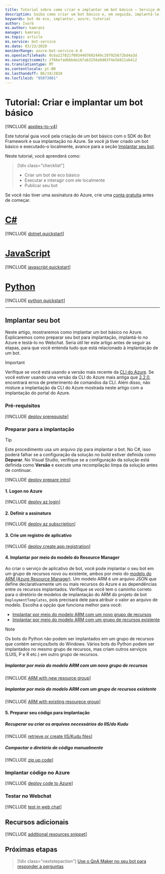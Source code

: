 ```yaml
---
title: Tutorial sobre como criar e implantar um bot básico – Serviço de Bot
description: Saiba como criar um bot básico e, em seguida, implantá-lo no Azure.
keywords: bot de eco, implantar, azure, tutorial
author: Ivorb
ms.author: kamrani
manager: kamrani
ms.topic: article
ms.service: bot-service
ms.date: 03/23/2020
monikerRange: azure-bot-service-4.0
ms.openlocfilehash: 0cba227821f0934407692449c197925672bd4a3d
ms.sourcegitcommit: 2f66efadbbbda16fab3258a9d03f4e56821ab412
ms.translationtype: MT
ms.contentlocale: pt-BR
ms.lasthandoff: 06/19/2020
ms.locfileid: "85073881"
---
```

# <a name="tutorial-create-and-deploy-a-basic-bot"></a>Tutorial: Criar e implantar um bot básico

[!INCLUDE [applies-to-v4](../includes/applies-to.md)]

Este tutorial guia você pela criação de um bot básico com o SDK do Bot Framework e sua implantação no Azure. Se você já tiver criado um bot básico e executado-o localmente, avance para a seção [Implantar seu bot](#deploy-your-bot).

Neste tutorial, você aprenderá como:

> [!div class="checklist"]
> * Criar um bot de eco básico
> * Executar e interagir com ele localmente
> * Publicar seu bot

Se você não tiver uma assinatura do Azure, crie uma [conta gratuita](https://azure.microsoft.com/free/?WT.mc_id=A261C142F) antes de começar.

# <a name="c"></a>[C#](#tab/csharp)

[!INCLUDE [dotnet quickstart](~/includes/quickstart-dotnet.md)]

# <a name="javascript"></a>[JavaScript](#tab/javascript)

[!INCLUDE [javascript quickstart](~/includes/quickstart-javascript.md)]

# <a name="python"></a>[Python](#tab/python)

[!INCLUDE [python quickstart](~/includes/quickstart-python.md)]

---

## <a name="deploy-your-bot"></a>Implantar seu bot

Neste artigo, mostraremos como implantar um bot básico no Azure. Explicaremos como preparar seu bot para implantação, implantá-lo no Azure e testá-lo no Webchat. Seria útil ler este artigo antes de seguir as etapas, para que você entenda tudo que está relacionado à implantação de um bot.

> [!IMPORTANT]
> Verifique se você está usando a versão mais recente da [CLI do Azure](https://docs.microsoft.com/cli/azure/?view=azure-cli-latest). Se você estiver usando uma versão da CLI do Azure mais antiga que [2.2.0](https://github.com/MicrosoftDocs/azure-docs-cli/blob/master/docs-ref-conceptual/release-notes-azure-cli.md#march-10-2020), encontrará erros de preterimento de comandos da CLI. Além disso, não misture a implantação da CLI do Azure mostrada neste artigo com a implantação do portal do Azure.

### <a name="prerequisites"></a>Pré-requisitos

[!INCLUDE [deploy prerequisite](~/includes/deploy/snippet-prerequisite.md)]

### <a name="prepare-for-deployment"></a>Preparar para a implantação

> [!TIP]
> Este procedimento usa um arquivo zip para implantar o bot. No C#, isso poderá falhar se a configuração da solução no build estiver definida como **Depurar**.
> No Visual Studio, verifique se a configuração da solução está definida como **Versão** e execute uma recompilação limpa da solução antes de continuar.

[!INCLUDE [deploy prepare intro](~/includes/deploy/snippet-prepare-deploy-intro.md)]

#### <a name="1-login-to-azure"></a>1. Logon no Azure

[!INCLUDE [deploy az login](~/includes/deploy/snippet-az-login.md)]

#### <a name="2-set-the-subscription"></a>2. Definir a assinatura

[!INCLUDE [deploy az subscription](~/includes/deploy/snippet-az-set-subscription.md)]

#### <a name="3-create-an-app-registration"></a>3. Crie um registro de aplicativo

[!INCLUDE [deploy create app registration](~/includes/deploy/snippet-create-app-registration.md)]

#### <a name="4-deploy-via-arm-template"></a>4. Implantar por meio do modelo do Resource Manager

Ao criar o serviço de aplicativo de bot, você pode implantar o seu bot em um grupo de recursos novo ou existente, ambos por meio do [modelo do ARM (Azure Resource Manager)](https://docs.microsoft.com/azure/azure-resource-manager/templates/overview). Um modelo ARM é um arquivo JSON que define declarativamente um ou mais recursos do Azure e as dependências entre os recursos implantados. Verifique se você tem o caminho correto para o diretório de modelos de implantação do ARM do projeto de bot `DeploymentTemplates`, pois precisará dele para atribuir o valor ao arquivo de modelo. Escolha a opção que funciona melhor para você:

* [Implantar por meio do modelo ARM com um novo grupo de recursos](#deploy-via-arm-template-with-new-resource-group)
* [Implantar por meio do modelo ARM com um grupo de recursos existente](#deploy-via-arm-template-with-existing-resource-group)

> [!NOTE]
> Os bots do Python não podem ser implantados em um grupo de recursos que contém serviços/bots do Windows.  Vários bots do Python podem ser implantados no mesmo grupo de recursos, mas criam outros serviços (LUIS, P e R etc.) em outro grupo de recursos.

##### <a name="deploy-via-arm-template-with-new-resource-group"></a>**Implantar por meio do modelo ARM com um novo grupo de recursos**

[!INCLUDE [ARM with new resource group](~/includes/deploy/snippet-ARM-new-resource-group.md)]

##### <a name="deploy-via-arm-template-with-existing-resource-group"></a>**Implantar por meio do modelo ARM com um grupo de recursos existente**

[!INCLUDE [ARM with existing resourece group](~/includes/deploy/snippet-ARM-existing-resource-group.md)]

#### <a name="5-prepare-your-code-for-deployment"></a>5. Preparar seu código para implantação

##### <a name="retrieve-or-create-necessary-iiskudu-files"></a>**Recuperar ou criar os arquivos necessários do IIS/do Kudu**

[!INCLUDE [retrieve or create IIS/Kudu files](~/includes/deploy/snippet-IIS-Kudu-files.md)]

##### <a name="zip-up-the-code-directory-manually"></a>**Compactar o diretório de código manualmente**

[!INCLUDE [zip up code](~/includes/deploy/snippet-zip-code.md)]

### <a name="deploy-code-to-azure"></a>Implantar código no Azure

[!INCLUDE [deploy code to Azure](~/includes/deploy/snippet-deploy-code-to-az.md)]

### <a name="test-in-web-chat"></a>Testar no Webchat

[!INCLUDE [test in web chat](~/includes/deploy/snippet-test-in-web-chat.md)]

## <a name="additional-resources"></a>Recursos adicionais

[!INCLUDE [additional resources snippet](~/includes/deploy/snippet-additional-resources.md)]

## <a name="next-steps"></a>Próximas etapas

> [!div class="nextstepaction"]
> [Use o QnA Maker no seu bot para responder a perguntas](bot-builder-tutorial-add-qna.md)